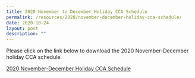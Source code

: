 ```yaml
---
title: 2020 November to December Holiday CCA Schedule
permalink: /resources/2020/november-december-holiday-cca-schedule/
date: 2020-10-24
layout: post
description: ""
---
```

Please click on the link below to download the 2020 November-December holiday CCA schedule.  
  
[2020 November-December Holiday CCA Schedule](https://drive.google.com/file/d/1mNFKNnnkzX0YutiqB49qoGYXawksMAte/view?usp=sharing)
